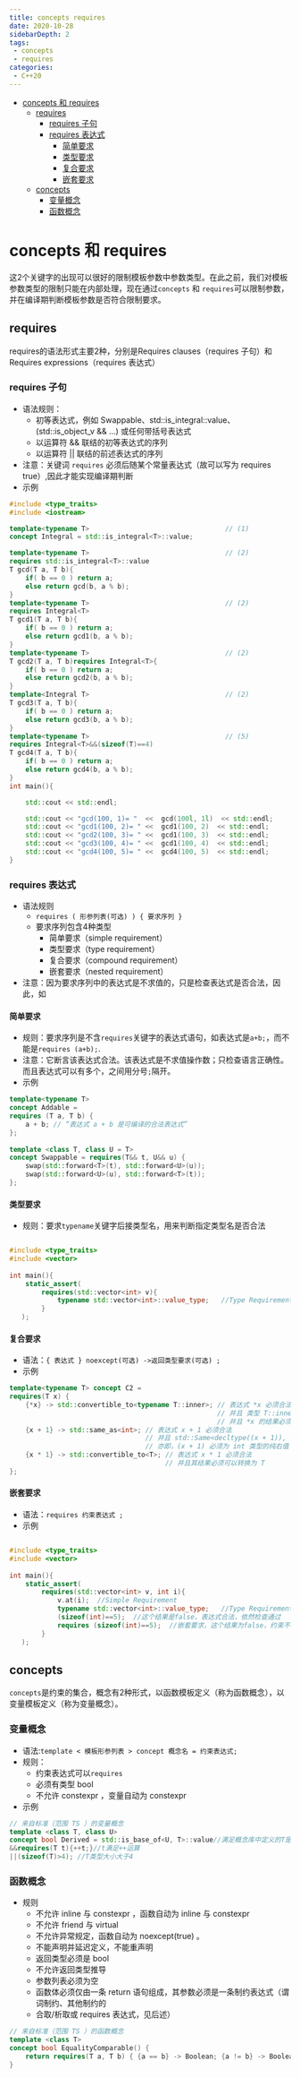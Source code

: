 ```yaml
---
title: concepts requires
date: 2020-10-28
sidebarDepth: 2
tags:
 - concepts
 - requires
categories:
 - C++20
---
```

- [concepts 和 requires](#concepts-和-requires)
  - [requires](#requires)
    - [requires 子句](#requires-子句)
    - [requires 表达式](#requires-表达式)
      - [简单要求](#简单要求)
      - [类型要求](#类型要求)
      - [复合要求](#复合要求)
      - [嵌套要求](#嵌套要求)
  - [concepts](#concepts)
    - [变量概念](#变量概念)
    - [函数概念](#函数概念)
# concepts 和 requires
这2个关键字的出现可以很好的限制模板参数中参数类型。在此之前，我们对模板参数类型的限制只能在内部处理，现在通过`concepts` 和 `requires`可以限制参数，并在编译期判断模板参数是否符合限制要求。
## requires
requires的语法形式主要2种，分别是Requires clauses（requires 子句）和Requires expressions（requires 表达式）
### requires 子句
- 语法规则：
  - 初等表达式，例如 Swappable<T>、std::is_integral<T>::value、(std::is_object_v<Args> && ...) 或任何带括号表达式
  - 以运算符 && 联结的初等表达式的序列
  - 以运算符 || 联结的前述表达式的序列
- 注意：关键词 `requires` 必须后随某个常量表达式（故可以写为 requires true）,因此才能实现编译期判断
- 示例
```c++
#include <type_traits>
#include <iostream>

template<typename T>                                  // (1)
concept Integral = std::is_integral<T>::value;       

template<typename T>                                  // (2)
requires std::is_integral<T>::value
T gcd(T a, T b){
    if( b == 0 ) return a;
    else return gcd(b, a % b);
}
template<typename T>                                  // (2)
requires Integral<T>
T gcd1(T a, T b){
    if( b == 0 ) return a;
    else return gcd1(b, a % b);
}
template<typename T>                                  // (2)
T gcd2(T a, T b)requires Integral<T>{
    if( b == 0 ) return a;
    else return gcd2(b, a % b);
}
template<Integral T>                                  // (2)
T gcd3(T a, T b){
    if( b == 0 ) return a;
    else return gcd3(b, a % b);
}
template<typename T>                                  // (5)
requires Integral<T>&&(sizeof(T)==4)
T gcd4(T a, T b){
    if( b == 0 ) return a;
    else return gcd4(b, a % b);
}
int main(){

    std::cout << std::endl;

    std::cout << "gcd(100, 1)= "  <<  gcd(100l, 1l)  << std::endl; 
    std::cout << "gcd1(100, 2)= " <<  gcd1(100, 2)  << std::endl;
    std::cout << "gcd2(100, 3)= " <<  gcd1(100, 3)  << std::endl;
    std::cout << "gcd3(100, 4)= " <<  gcd1(100, 4)  << std::endl;
    std::cout << "gcd4(100, 5)= " <<  gcd4(100, 5)  << std::endl;
}
```
### requires 表达式
- 语法规则
  - `requires ( 形参列表(可选) ) { 要求序列 }`
  - 要求序列包含4种类型
    - 简单要求（simple requirement）
    - 类型要求（type requirement）
    - 复合要求（compound requirement）
    - 嵌套要求（nested requirement）
- 注意：因为要求序列中的表达式是不求值的，只是检查表达式是否合法，因此，如
#### 简单要求
- 规则：要求序列是不含`requires`关键字的表达式语句，如表达式是`a+b;`，而不能是`requires (a+b);`.
- 注意：它断言该表达式合法。该表达式是不求值操作数；只检查语言正确性。而且表达式可以有多个，之间用分号`;`隔开。
- 示例
```c++
template<typename T>
concept Addable =
requires (T a, T b) {
    a + b; // “表达式 a + b 是可编译的合法表达式”
};
 
template <class T, class U = T>
concept Swappable = requires(T&& t, U&& u) {
    swap(std::forward<T>(t), std::forward<U>(u));
    swap(std::forward<U>(u), std::forward<T>(t));
};
```
#### 类型要求
- 规则：要求`typename`关键字后接类型名，用来判断指定类型名是否合法
```c++

#include <type_traits>
#include <vector>
 
int main(){
    static_assert( 
        requires(std::vector<int> v){  
            typename std::vector<int>::value_type;   //Type Requirement
        }  
   );
```
#### 复合要求
- 语法：`{ 表达式 } noexcept(可选) ->返回类型要求(可选) ;`
- 示例
```C++
template<typename T> concept C2 =
requires(T x) {
    {*x} -> std::convertible_to<typename T::inner>; // 表达式 *x 必须合法
                                                    // 并且 类型 T::inner 必须合法
                                                    // 并且 *x 的结果必须可以转换为 T::inner
    {x + 1} -> std::same_as<int>; // 表达式 x + 1 必须合法
                                  // 并且 std::Same<decltype((x + 1)), int> 必须被满足
                                  // 亦即，(x + 1) 必须为 int 类型的纯右值
    {x * 1} -> std::convertible_to<T>; // 表达式 x * 1 必须合法
                                       // 并且其结果必须可以转换为 T
};
```
#### 嵌套要求
- 语法：`requires 约束表达式 ;`
- 示例
```c++

#include <type_traits>
#include <vector>
 
int main(){
    static_assert( 
        requires(std::vector<int> v, int i){  
            v.at(i);  //Simple Requirement
            typename std::vector<int>::value_type;   //Type Requirement
            (sizeof(int)==5);  //这个结果是false，表达式合法，依然检查通过
            requires (sizeof(int)==5);  //嵌套要求，这个结果为false，约束不能通过
        }  
   );

```
## concepts
`concepts`是约束的集合，概念有2种形式，以函数模板定义（称为函数概念），以变量模板定义（称为变量概念）。
### 变量概念
- 语法:`template < 模板形参列表 > concept 概念名 = 约束表达式;`
- 规则：
  - 约束表达式可以`requires`
  - 必须有类型 bool
  - 不允许 constexpr ，变量自动为 constexpr
- 示例
```c++
// 来自标准（范围 TS ）的变量概念
template <class T, class U>
concept bool Derived = std::is_base_of<U, T>::value//满足概念库中定义的T是U的基类
&&requires(T t){++t;}//t满足++运算
||(sizeof(T)>4); //T类型大小大于4
```
### 函数概念
- 规则
  - 不允许 inline 与 constexpr ，函数自动为 inline 与 constexpr
  - 不允许 friend 与 virtual
  - 不允许异常规定，函数自动为 noexcept(true) 。
  - 不能声明并延迟定义，不能重声明
  - 返回类型必须是 bool
  - 不允许返回类型推导
  - 参数列表必须为空
  - 函数体必须仅由一条 return 语句组成，其参数必须是一条制约表达式（谓词制约、其他制约的
  - 合取/析取或 requires 表达式，见后述）
```c++
// 来自标准（范围 TS ）的函数概念
template <class T>
concept bool EqualityComparable() { 
    return requires(T a, T b) { {a == b} -> Boolean; {a != b} -> Boolean; };
}
```